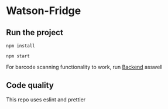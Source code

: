# Watson-Fridge

## Run the project

`npm install`

`npm start`

For barcode scanning functionality to work, run [Backend](https://github.com/voidpumpkin/watson-fridge-be) asswell

## Code quality

This repo uses eslint and prettier
